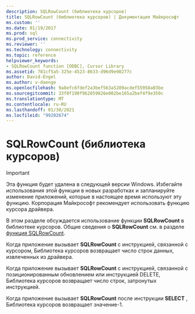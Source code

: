 ```yaml
---
description: SQLRowCount (библиотека курсоров)
title: SQLRowCount (библиотека курсоров) | Документация Майкрософт
ms.custom: ''
ms.date: 01/19/2017
ms.prod: sql
ms.prod_service: connectivity
ms.reviewer: ''
ms.technology: connectivity
ms.topic: reference
helpviewer_keywords:
- SQLRowCount function [ODBC], Cursor Library
ms.assetid: 781cf5a5-325e-4523-8633-d96d9e98277c
author: David-Engel
ms.author: v-daenge
ms.openlocfilehash: 9a8efc6fdef2a3bef563a5289acdef55958a03be
ms.sourcegitcommit: 33f0f190f962059826e002be165a2bef4f9e350c
ms.translationtype: MT
ms.contentlocale: ru-RU
ms.lasthandoff: 01/30/2021
ms.locfileid: "99202674"
---
```

# <a name="sqlrowcount-cursor-library"></a>SQLRowCount (библиотека курсоров)
> [!IMPORTANT]  
>  Эта функция будет удалена в следующей версии Windows. Избегайте использования этой функции в новых разработках и запланируйте изменение приложений, которые в настоящее время используют эту функцию. Корпорация Майкрософт рекомендует использовать функцию курсора драйвера.  
  
 В этом разделе обсуждается использование функции **SQLRowCount** в библиотеке курсоров. Общие сведения о **SQLRowCount** см. в разделе [функция SQLRowCount](../../../odbc/reference/syntax/sqlrowcount-function.md).  
  
 Когда приложение вызывает **SQLRowCount** с инструкцией, связанной с курсором, Библиотека курсоров возвращает число строк данных, извлеченных из драйвера.  
  
 Когда приложение вызывает **SQLRowCount** с инструкцией, связанной с позиционированным обновлением или инструкцией DELETE, Библиотека курсоров возвращает число строк, затронутых инструкцией.  
  
 Когда приложение вызывает **SQLRowCount** после инструкции **SELECT** , Библиотека курсоров возвращает значение-1.

